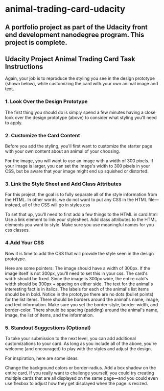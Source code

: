 # animal-trading-card-udacity
## A portfolio project as part of the Udacity front end development nanodegree program. This project is complete.

## Udacity Project Animal Trading Card Task Instructions
Again, your job is to reproduce the styling you see in the design prototype (shown below), while customizing the card with your own animal image and text.

### 1. Look Over the Design Prototype
The first thing you should do is simply spend a few minutes having a close look over the design prototype (above) to consider what styling you'll need to apply.

### 2. Customize the Card Content
Before you add the styling, you'll first want to customize the starter page with your own content about an animal of your choosing.

For the image, you will want to use an image with a width of 300 pixels. If your image is larger, you can set the image's width to 300 pixels in your CSS, but be aware that your image might end up squished or distorted.

### 3. Link the Style Sheet and Add Class Attributes
For this project, the goal is to fully separate all of the style information from the HTML. In other words, we do not want to put any CSS in the HTML file—instead, all of the CSS will go in styles.css

To set that up, you'll need to first add a few things to the HTML in card.html
Use a link element to link your stylesheet. 
Add class attributes to the HTML elements you want to style.
Make sure you use meaningful names for you css classes.

### 4.Add Your CSS
Now it is time to add the CSS that will provide the style seen in the design prototype.

Here are some pointers:
The image should have a width of 300px. If the image itself is not 300px, you'll need to set this in your css.
The card's width should be fixed.
Since the image is 300px wide, the entire catd's width should be 300px + spacing on either side.
The text for the animal's interesting fact is in italics.
The labels for each of the animal's list items should be in bold.
Notice in the prototype there are no dots (bullet points) for the list items.
There should be borders around the animal's name, image, and text information. Make sure you set the border-style, border-width, and border-color.
There should be spacing (padding) around the animal's name, image, the list of items, and the information.

### 5. Standout Suggestions (Optional)
To take your submission to the next level, you can add additional customizations to your card. As long as you include all of the above, you're welcome (and encouraged) to play with the styles and adjust the design.

For inspiration, here are some ideas:

Change the background colors or border-radius.
Add a box shadow on the entire card.
If you really want to challenge yourself, you could try creating multiple cards that are all displayed on the same page—and you could even use flexbox to adjust how they get displayed when the page is resized.
